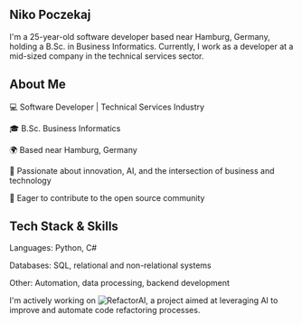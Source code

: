 ## Niko Poczekaj

I'm a 25-year-old software developer based near Hamburg, Germany, holding a B.Sc. in Business Informatics. Currently, I work as a developer at a mid-sized company in the technical services sector.

## About Me

💻 Software Developer | Technical Services Industry

🎓 B.Sc. Business Informatics

🌍 Based near Hamburg, Germany

🧠 Passionate about innovation, AI, and the intersection of business and technology

🤝 Eager to contribute to the open source community

## Tech Stack & Skills

Languages: Python, C#

Databases: SQL, relational and non-relational systems

Other: Automation, data processing, backend development



I'm actively working on ![RefactorAI](https://github.com/nikolaspoczekaj/RefactorAI), a project aimed at leveraging AI to improve and automate code refactoring processes.

